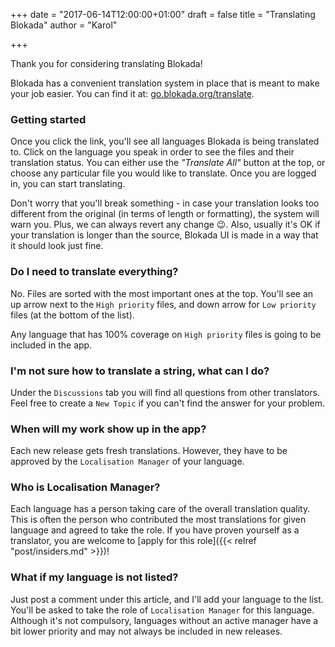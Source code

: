+++
date = "2017-06-14T12:00:00+01:00"
draft = false
title = "Translating Blokada"
author = "Karol"

+++

Thank you for considering translating Blokada!

Blokada has a convenient translation system in place that is meant to make your job easier. You can find it at: [go.blokada.org/translate](http://go.blokada.org/translate).

### Getting started

Once you click the link, you'll see all languages Blokada is being translated to. Click on the language you speak in order to see the files and their translation status. You can either use the _"Translate All"_ button at the top, or choose any particular file you would like to translate. Once you are logged in, you can start translating.

Don't worry that you'll break something - in case your translation looks too different from the original (in terms of length or formatting), the system will warn you. Plus, we can always revert any change 😉. Also, usually it's OK if your translation is longer than the source, Blokada UI is made in a way that it should look just fine.

### Do I need to translate everything?

No. Files are sorted with the most important ones at the top. You'll see an up arrow next to the `High priority` files, and down arrow for `Low priority` files (at the bottom of the list).

Any language that has 100% coverage on `High priority` files is going to be included in the app.

### I'm not sure how to translate a string, what can I do?

Under the `Discussions` tab you will find all questions from other translators. Feel free to create a `New Topic` if you can't find the answer for your problem.

### When will my work show up in the app?

Each new release gets fresh translations. However, they have to be approved by the `Localisation Manager` of your language.

### Who is Localisation Manager?

Each language has a person taking care of the overall translation quality. This is often the person who contributed the most translations for given language and agreed to take the role. If you have proven yourself as a translator, you are welcome to [apply for this role]({{< relref "post/insiders.md" >}})!

### What if my language is not listed?

Just post a comment under this article, and I'll add your language to the list. You'll be asked to take the role of `Localisation Manager` for this language. Although it's not compulsory, languages without an active manager have a bit lower priority and may not always be included in new releases.
